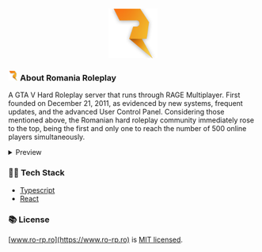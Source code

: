 <p align="center"><a href="#" target="_blank"><img src="/src//assets/media/logos/logo-1.png" width="100"></a></p>

### <img src="/src/assets/media/logos/logo-1.png" width="20"></a> About Romania Roleplay
A GTA V Hard Roleplay server that runs through RAGE Multiplayer. First founded on December 21, 2011, as evidenced by new systems, frequent updates, and the advanced User Control Panel. Considering those mentioned above, the Romanian hard roleplay community immediately rose to the top, being the first and only one to reach the number of 500 online players simultaneously.

<details>
  <summary>Preview</summary>
  
  <img src="https://i.imgur.com/tQN1oUQ.png">
</details>

### 🧑‍💻 Tech Stack
- [Typescript](https://www.typescriptlang.org/)
- [React](https://reactjs.org/)

### 📚 License

[www.ro-rp.ro](https://www.ro-rp.ro) is [MIT licensed](LICENSE).
